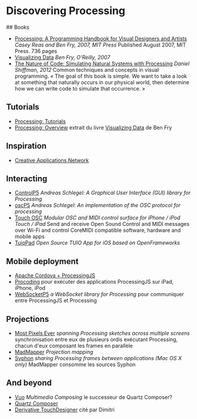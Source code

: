 # Discovering Processing

## Books

* [Processing: A Programming Handbook for Visual Designers and Artists](http://www.processing.org/books/)
  _Casey Reas and Ben Fry, 2007, MIT Press_
Published August 2007, MIT Press. 736 pages
* [Visualizing Data](http://processing.org/books/) _Ben Fry, O'Reilly, 2007_
* [The Nature of Code: Simulating Natural Systems with Processing](http://natureofcode.com)
  _Daniel Shiffman, 2012_ Common techniques and concepts in visual programming. « The goal
  of this book is simple. We want to take a look at something that naturally occurs in our
  physical world, then determine how we can write code to simulate that occurrence. »
  
## Tutorials

* [Processing: Tutorials](http://www.processing.org/tutorials/)
* [Processing: Overview](http://www.processing.org/tutorials/overview/) extrait du livre
  [Visualizing Data](http://processing.org/books/) de Ben Fry

## Inspiration

* [Creative Applications Network](http://www.creativeapplications.net)

## Interacting 

* [ControlP5](http://www.sojamo.de/libraries/controlP5/) _Andreas Schlegel: A Graphical
  User Interface (GUI) library for Processing_
* [oscP5](http://www.sojamo.de/libraries/oscP5/) _Andreas Schlegel: An implementation of the OSC protocol for processing_
* [Touch OSC](http://hexler.net/software/touchosc) _Modular OSC and MIDI control surface
  for iPhone / iPod Touch / iPad_ Send and receive Open Sound Control and MIDI messages
  over Wi-Fi and control CoreMIDI compatible software, hardware and mobile apps
* [TuioPad](https://code.google.com/p/tuiopad/) _Open Source TUIO App for iOS based
  on OpenFrameworks_

## Mobile deployment

* [Apache Cordova + ProcessingJS](http://antonylees.blogspot.ch/2012/07/apache-cordova-phonegap-processingjs.html)
* [Procoding](http://procoding.audiocommander.de) pour exécuter des applications ProcessingJS sur iPad, iPhone, iPod
* [WebSocketP5](http://muthesius.github.io/WebSocketP5/websocketP5-0.1.4/) _a WebSocket library for Processing_ pour communiquer entre ProcessingJS et Processing

## Projections

* [Most Pixels Ever](https://github.com/shiffman/Most-Pixels-Ever-Processing) _spanning Processing sketches across multiple screens_ synchronisation entre eux de plusieurs ordis exécutant Processing, chacun d'eux composant les frames en parallèle
* [MadMapper](http://www.madmapper.com) _Projection mapping_
* [Syphon](http://syphon.v002.info) _sharing Processing frames between applications (Mac OS X only)_ MadMapper consomme les sources Syphon
 
## And beyond

* [Vuo](http://vuo.org) _Multimedia Composing_ le successeur de Quartz Composer?
* [Quartz Composer](http://en.wikipedia.org/wiki/Quartz_Composer)
* [Derivative TouchDesigner](https://www.derivative.ca) cité par Dimitri
